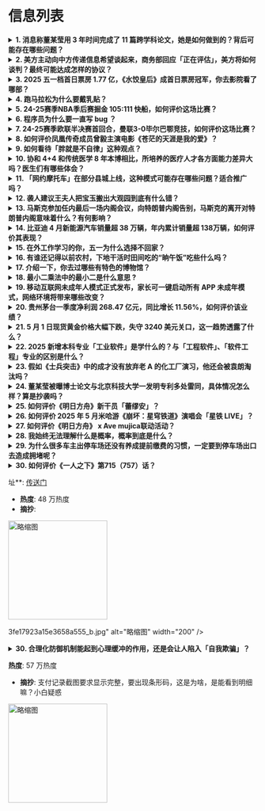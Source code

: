 # 信息列表

<details>
<summary><b>1. 消息称董某莹用 3 年时间完成了 11 篇跨学科论文，她是如何做到的？背后可能存在哪些问题？</b></summary>

- **地址**: [传送门](https://www.zhihu.com/question/1901025064675141260)
- **热度**: 2601 万热度
- **摘抄**: 在中日友好医院医生被举报风波中，一位名为董某莹（下称董小姐）的规培生卷入其中。 ...

<img src="https://picx.zhimg.com/80/v2-53cd0eef554bced91018622448a86ddb_1440w.png" alt="略缩图" width="200" />
</details>

<details>
<summary><b>2. 美方主动向中方传递信息希望谈起来，商务部回应「正在评估」，美方将如何谈判？最终可能达成怎样的协议？</b></summary>

- **地址**: [传送门](https://www.zhihu.com/question/1901553333975611340)
- **热度**: 2260 万热度
- **摘抄**: 5月2日，商务部新闻发言人就中美经贸对话磋商情况答记者问。 有记者问：近期美方多...

<img src="https://pic1.zhimg.com/80/v2-2204abbfbe3e02bf5dcb4138ce7f5d22_1440w.webp?source=1def8aca" alt="略缩图" width="200" />
</details>

<details>
<summary><b>3. 2025 五一档首日票房 1.77 亿，《水饺皇后》成首日票房冠军，你去影院看了哪部？</b></summary>

- **地址**: [传送门](https://www.zhihu.com/question/1901382909270659579)
- **热度**: 330 万热度
- **摘抄**: 据猫眼专业版数据，截至21时#2025五一档首日票房1.77亿#，总人次446....

<img src="https://pic1.zhimg.com/80/v2-373a2938e90d592ec3b7ee2d0186cfda_1440w.webp?source=1def8aca" alt="略缩图" width="200" />
</details>

<details>
<summary><b>4. 跑马拉松为什么要戴乳贴？</b></summary>

- **地址**: [传送门](https://www.zhihu.com/question/327153609)
- **热度**: 176 万热度
- **摘抄**: [图片]

<img src="https://pica.zhimg.com/80/v2-97f5984036be7233bd8785df4ce30600_1440w.webp?source=1def8aca" alt="略缩图" width="200" />
</details>

<details>
<summary><b>5. 24-25赛季NBA季后赛掘金 105:111 快船，如何评价这场比赛？</b></summary>

- **地址**: [传送门](https://www.zhihu.com/question/1901582821291721052)
- **热度**: 116 万热度
- **摘抄**: 

<img src="https://pica.zhimg.com/80/v2-8e39a42697990ba4d503e4b5c0e2f9f2_1440w.webp?source=1def8aca" alt="略缩图" width="200" />
</details>

<details>
<summary><b>6. 程序员为什么要一直写 bug ？</b></summary>

- **地址**: [传送门](https://www.zhihu.com/question/647081950)
- **热度**: 113 万热度
- **摘抄**: 程序员在编写程序时为什么无法避免会出现BUG？

<img src="https://picx.zhimg.com/80/v2-3b31938be9f8604dfb0b2d8688d93a30_1440w.jpg" alt="略缩图" width="200" />
</details>

<details>
<summary><b>7. 24-25赛季欧联半决赛首回合，曼联3-0毕尔巴鄂竞技，如何评价这场比赛？</b></summary>

- **地址**: [传送门](https://www.zhihu.com/question/1901532247607219554)
- **热度**: 108 万热度
- **摘抄**: 欧足联欧洲联赛半决赛首回合，曼联战胜毕尔巴鄂竞技。上半场，马奎尔策动进攻，卡塞米...

<img src="https://picx.zhimg.com/80/v2-5c9c66eb2d763b7e477a2d93892bf317_1440w.webp?source=1def8aca" alt="略缩图" width="200" />
</details>

<details>
<summary><b>8. 如何评价凤凰传奇成员曾毅主演电影《苍茫的天涯是我的爱》？</b></summary>

- **地址**: [传送门](https://www.zhihu.com/question/1898014896995664278)
- **热度**: 94 万热度
- **摘抄**: 里面还有筷子兄弟合体出演，五一档能成为黑马吗？

<img src="https://picx.zhimg.com/80/v2-3bdddf17b087397109e3703fa12090cf_1440w.webp?source=1def8aca" alt="略缩图" width="200" />
</details>

<details>
<summary><b>9. 如何看待「胖就是不自律」这种观点？</b></summary>

- **地址**: [传送门](https://www.zhihu.com/question/377209444)
- **热度**: 90 万热度
- **摘抄**: 163 60kg，学校体检给身高体重不及格，被亲人处处针对，做什么都在被嘲笑，胖...

<img src="https://pic1.zhimg.com/80/v2-baf22e62466826db1ccaaaa6e4b2f765_1440w.png" alt="略缩图" width="200" />
</details>

<details>
<summary><b>10. 协和 4+4 和传统医学 8 年本博相比，所培养的医疗人才各方面能力差异大吗？医生们有哪些体会？</b></summary>

- **地址**: [传送门](https://www.zhihu.com/question/1900963107553114028)
- **热度**: 88 万热度
- **摘抄**: 

<img src="https://picx.zhimg.com/80/v2-fc9dc879f13fe7f3085dcbb624da023c_1440w.png" alt="略缩图" width="200" />
</details>

<details>
<summary><b>11. 「网约摩托车」在部分县城上线，这种模式可能存在哪些问题？适合推广吗？</b></summary>

- **地址**: [传送门](https://www.zhihu.com/question/1901286895167698476)
- **热度**: 85 万热度
- **摘抄**: 近日，红星新闻记者注意到，有网约摩托车平台在多个城市、县城上线的消息。记者搜索了...

<img src="https://picx.zhimg.com/80/v2-a74ca57e0d93d0f66f0b3ce7370bbb93_1440w.webp?source=1def8aca" alt="略缩图" width="200" />
</details>

<details>
<summary><b>12. 袭人建议王夫人把宝玉搬出大观园到底有什么错？</b></summary>

- **地址**: [传送门](https://www.zhihu.com/question/1894289274750362128)
- **热度**: 78 万热度
- **摘抄**: 袭人认为宝玉行为举止不避嫌疑，容易影响大家声誉，建议王夫人把宝玉搬出大观园，这有...

<img src="https://pic1.zhimg.com/80/v2-29ca14e368b59cd9822733f6cba6d5af_1440w.webp?source=1def8aca" alt="略缩图" width="200" />
</details>

<details>
<summary><b>13. 马斯克参加任内最后一场内阁会议，向特朗普内阁告别，马斯克的离开对特朗普内阁意味着什么？有何影响？</b></summary>

- **地址**: [传送门](https://www.zhihu.com/question/1901313518239705073)
- **热度**: 77 万热度
- **摘抄**: 据美国消费者新闻与商业频道（CNBC）、《今日美国报》网站等媒体报道，美国亿万富...

<img src="https://pic4.zhimg.com/v2-5b9ab8bc9d79df24d79a3ade403e6693_1440w.jpg" alt="略缩图" width="200" />
</details>

<details>
<summary><b>14. 比亚迪 4 月新能源汽车销量超 38 万辆，年内累计销量超 138万辆，如何评价其表现？</b></summary>

- **地址**: [传送门](https://www.zhihu.com/question/1901350897201689633)
- **热度**: 76 万热度
- **摘抄**: 5月1日，比亚迪发布公告，4月新能源汽车销量380089辆，去年同期313245...

<img src="https://pica.zhimg.com/80/v2-b4b551770d95ddf1a07ecea046cf94bc_1440w.webp?source=1def8aca" alt="略缩图" width="200" />
</details>

<details>
<summary><b>15. 在外工作学习的你，五一为什么选择不回家？</b></summary>

- **地址**: [传送门](https://www.zhihu.com/question/1899933741025032013)
- **热度**: 73 万热度
- **摘抄**: 

<img src="https://pic1.zhimg.com/50/v2-bfd591e3f791a6254f91091d41e387ed_720w.webp?source=1def8aca" alt="略缩图" width="200" />
</details>

<details>
<summary><b>16. 有谁还记得以前农村，下地干活时田间吃的“晌午饭”吃些什么吗？</b></summary>

- **地址**: [传送门](https://www.zhihu.com/question/1900224272942740481)
- **热度**: 70 万热度
- **摘抄**: 农村这样的场景“虽然”有点久远，那时候年龄有点小（10岁左右），但下地送饭的情况...

<img src="https://pic1.zhimg.com/80/v2-47c860f4887cb1a821a43f26344b35bd_1440w.webp?source=1def8aca" alt="略缩图" width="200" />
</details>

<details>
<summary><b>17. 介绍一下，你去过哪些有特色的博物馆？</b></summary>

- **地址**: [传送门](https://www.zhihu.com/question/15590508160)
- **热度**: 63 万热度
- **摘抄**: 比较小众一点，但是有特色的博物馆 5 月 1 日-5 月 31 日，参与活动，赢...

<img src="https://pic1.zhimg.com/50/v2-06a22012db5aef2a2e80338b7099a1b8_b.jpg" alt="略缩图" width="200" />
</details>

<details>
<summary><b>18. 最小二乘法中的最小二是什么意思 ?</b></summary>

- **地址**: [传送门](https://www.zhihu.com/question/269063159)
- **热度**: 59 万热度
- **摘抄**: 最小二乘法中的最小二是什么意思 这样命名的意图是什么？

<img src="https://picx.zhimg.com/80/v2-8c59aa3165227ac14aed6ff80dcb69ad_1440w.png" alt="略缩图" width="200" />
</details>

<details>
<summary><b>19. 移动互联网未成年人模式正式发布，家长可一键启动所有 APP 未成年模式，网络环境将带来哪些改变？</b></summary>

- **地址**: [传送门](https://www.zhihu.com/question/1900863654439654216)
- **热度**: 59 万热度
- **摘抄**: 4月29日上午，移动互联网未成年人模式在第八届数字中国建设峰会主论坛上正式发布。...

<img src="https://pic1.zhimg.com/80/v2-2b32c867b3b47c9b306de5e725f9ce1d_1440w.png" alt="略缩图" width="200" />
</details>

<details>
<summary><b>20. 贵州茅台一季度净利润 268.47 亿元，同比增长 11.56%，如何评价该业绩？</b></summary>

- **地址**: [传送门](https://www.zhihu.com/question/1900670715503571887)
- **热度**: 58 万热度
- **摘抄**: 每经AI快讯，4月29日，贵州茅台公告，2025年第一季度营收为506.01亿元...

<img src="https://pic1.zhimg.com/80/v2-65a58ee0d9056332013e200818a8e90c_1440w.png" alt="略缩图" width="200" />
</details>

<details>
<summary><b>21. 5 月 1 日现货黄金价格大幅下跌，失守 3240 美元关口，这一趋势透露了什么？</b></summary>

- **地址**: [传送门](https://www.zhihu.com/question/1901293299689587325)
- **热度**: 58 万热度
- **摘抄**: 现货黄金5月1日大跌超50美元，失守3240美元关口。同日，多个金饰品牌也下调足...

<img src="https://pic3.zhimg.com/v2-9e6d066ce2cbf12da5da8044ca1cc080_1440w.jpg" alt="略缩图" width="200" />
</details>

<details>
<summary><b>22. 2025 新增本科专业「工业软件」是学什么的？与「工程软件」、「软件工程」专业的区别是什么？</b></summary>

- **地址**: [传送门](https://www.zhihu.com/question/1898024101110588958)
- **热度**: 58 万热度
- **摘抄**: 会开哪些课程？适合哪些考生报考？

<img src="https://picx.zhimg.com/80/v2-13db80e85bbb8993d0c0c562a285c617_1440w.png" alt="略缩图" width="200" />
</details>

<details>
<summary><b>23. 假如《士兵突击》中的成才没有放弃老 A 的化工厂演习，他还会被袁朗淘汰吗？</b></summary>

- **地址**: [传送门](https://www.zhihu.com/question/447870945)
- **热度**: 58 万热度
- **摘抄**: 袁朗淘汰成才导火索是成才放弃了演习，但更多的还是因为成才太过自我，抛弃了许多战友...

<img src="https://picx.zhimg.com/80/v2-bef3fff185081b5a49cb12d63ca159e4_1440w.png" alt="略缩图" width="200" />
</details>

<details>
<summary><b>24. 董某莹被曝博士论文与北京科技大学一发明专利多处雷同，具体情况怎么样？算是抄袭吗？</b></summary>

- **地址**: [传送门](https://www.zhihu.com/question/1901244983983432857)
- **热度**: 58 万热度
- **摘抄**: 5月1日上午，极目新闻记者拨打北京协和医学院多部电话，欲反映董袭莹论文雷同的情况...

<img src="https://pic3.zhimg.com/v2-6070947b67f3f8a5385bfef567e47386_1440w.jpg" alt="略缩图" width="200" />
</details>

<details>
<summary><b>25. 如何评价《明日方舟》新干员「蕾缪安」？</b></summary>

- **地址**: [传送门](https://www.zhihu.com/question/1899615038798566004)
- **热度**: 56 万热度
- **摘抄**: 

<img src="https://pic4.zhimg.com/50/v2-30ce736c0fb69d711768b876339de957_b.jpg" alt="略缩图" width="200" />
</details>

<details>
<summary><b>26. 如何评价 2025 年 5 月米哈游《崩坏：星穹铁道》演唱会「星铁 LIVE」？</b></summary>

- **地址**: [传送门](https://www.zhihu.com/question/1901381758835987394)
- **热度**: 55 万热度
- **摘抄**: [图片]

<img src="https://picx.zhimg.com/50/v2-68b2793f2990554cbff53e783a6bccb1_b.jpg" alt="略缩图" width="200" />
</details>

<details>
<summary><b>27. 如何评价《明日方舟》 x Ave mujica联动活动？</b></summary>

- **地址**: [传送门](https://www.zhihu.com/question/1899580294417356453)
- **热度**: 55 万热度
- **摘抄**: [2 张图片]

<img src="https://pic2.zhimg.com/v2-bb725aec61738ed2f0332763681a619d_1440w.jpg" alt="略缩图" width="200" />
</details>

<details>
<summary><b>28. 我始终无法理解什么是概率，概率到底是什么？</b></summary>

- **地址**: [传送门](https://www.zhihu.com/question/524526562)
- **热度**: 54 万热度
- **摘抄**: 在高中就没想通，只会做题，但是一直没有理解概率到底是什么。 我是觉得概率这种东西...

<img src="https://pic1.zhimg.com/80/v2-bea6ffa81146f5cd447b24fbcb40ecf0_1440w.webp?source=1def8aca" alt="略缩图" width="200" />
</details>

<details>
<summary><b>29. 为什么很多车主出停车场还没有养成提前缴费的习惯，一定要到停车场出口去造成拥堵呢？</b></summary>

- **地址**: [传送门](https://www.zhihu.com/question/1900829324363412934)
- **热度**: 52 万热度
- **摘抄**: 现在的移动支付都已经融入大家的日常了，部分停车场提前缴费还可以使用优惠券，但为什...

<img src="https://pic1.zhimg.com/80/v2-fc6277c52590e56c1e75136653acc04f_1440w.png" alt="略缩图" width="200" />
</details>

<details>
<summary><b>30. 如何评价《一人之下》第715（757）话？</b></summary>

- **地址**: [传送门](https://www.zhihu.com/question/1901438674475923132)
- **热度**: 49 万热度
- **摘抄**: 

<img src="https://pic1.zhimg.com/50/v2-510c914d3a6feacdad1838e228119746_b.jpg" alt="略缩图" width="200" />
</details>

址**: [传送门](https://www.zhihu.com/question/1899914370110195093)
- **热度**: 48 万热度
- **摘抄**: 

<img src="https://picx.zhimg.com/80/v2-19ce71dc1503eafaa80fa46da7ee9b15_1440w.webp?source=1def8aca" alt="略缩图" width="200" />
</details>

3fe17923a15e3658a555_b.jpg" alt="略缩图" width="200" />
</details>

<details>
<summary><b>30. 合理化防御机制能起到心理缓冲的作用，还是会让人陷入「自我欺骗」？</b></summary>

- **地址**: [传送门](https://www.zhihu.com/question/1892020891522662937)
- **热度**: 59 万热度
- **摘抄**: 我们常在生活中看到一些人明明心里不甘，但却说“其实这样也挺好”，明明渴望某段关系...

<img src="https://pica.zhimg.com/50/v2-ba3e215a3433d8c635fab1c4d4155792_b.jpg" alt="略缩图" width="200" />
</details>

 **热度**: 57 万热度
- **摘抄**: 支付记录截图要求显示完整，要出现条形码，这是为啥，是能看到明细嘛？小白疑惑

<img src="https://picx.zhimg.com/80/v2-8f63f42c26cb1fd3a5eabfdba51c98d3_1440w.jpg" alt="略缩图" width="200" />
</details>

